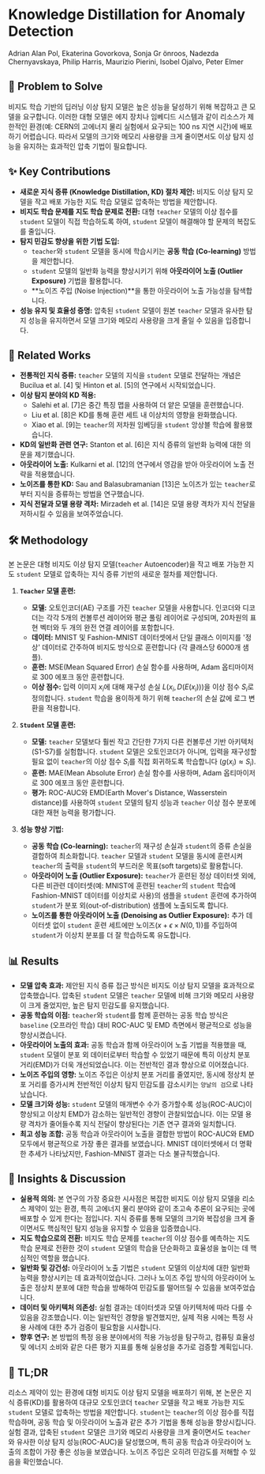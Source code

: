 # Knowledge Distillation for Anomaly Detection
Adrian Alan Pol, Ekaterina Govorkova, Sonja Gr ̈onroos, Nadezda Chernyavskaya, Philip Harris, Maurizio Pierini, Isobel Ojalvo, Peter Elmer

## 🧩 Problem to Solve
비지도 학습 기반의 딥러닝 이상 탐지 모델은 높은 성능을 달성하기 위해 복잡하고 큰 모델을 요구합니다. 이러한 대형 모델은 에지 장치나 임베디드 시스템과 같이 리소스가 제한적인 환경(예: CERN의 고에너지 물리 실험에서 요구되는 100 ns 지연 시간)에 배포하기 어렵습니다. 따라서 모델의 크기와 메모리 사용량을 크게 줄이면서도 이상 탐지 성능을 유지하는 효과적인 압축 기법이 필요합니다.

## ✨ Key Contributions
*   **새로운 지식 증류 (Knowledge Distillation, KD) 절차 제안:** 비지도 이상 탐지 모델을 작고 배포 가능한 지도 학습 모델로 압축하는 방법을 제안합니다.
*   **비지도 학습 문제를 지도 학습 문제로 전환:** 대형 `teacher` 모델의 이상 점수를 `student` 모델이 직접 학습하도록 하여, `student` 모델이 해결해야 할 문제의 복잡도를 줄입니다.
*   **탐지 민감도 향상을 위한 기법 도입:**
    *   `teacher`와 `student` 모델을 동시에 학습시키는 **공동 학습 (Co-learning)** 방법을 제안합니다.
    *   `student` 모델의 일반화 능력을 향상시키기 위해 **아웃라이어 노출 (Outlier Exposure)** 기법을 활용합니다.
    *   **노이즈 주입 (Noise Injection)**을 통한 아웃라이어 노출 가능성을 탐색합니다.
*   **성능 유지 및 효율성 증명:** 압축된 `student` 모델이 원본 `teacher` 모델과 유사한 탐지 성능을 유지하면서 모델 크기와 메모리 사용량을 크게 줄일 수 있음을 입증합니다.

## 📎 Related Works
*   **전통적인 지식 증류:** `teacher` 모델의 지식을 `student` 모델로 전달하는 개념은 Bucilua et al. [4] 및 Hinton et al. [5]의 연구에서 시작되었습니다.
*   **이상 탐지 분야의 KD 적용:**
    *   Salehi et al. [7]은 중간 특징 맵을 사용하여 더 얕은 모델을 훈련했습니다.
    *   Liu et al. [8]은 KD를 통해 훈련 세트 내 이상치의 영향을 완화했습니다.
    *   Xiao et al. [9]는 `teacher`의 저차원 임베딩을 `student` 앙상블 학습에 활용했습니다.
*   **KD의 일반화 관련 연구:** Stanton et al. [6]은 지식 증류의 일반화 능력에 대한 의문을 제기했습니다.
*   **아웃라이어 노출:** Kulkarni et al. [12]의 연구에서 영감을 받아 아웃라이어 노출 전략을 적용했습니다.
*   **노이즈를 통한 KD:** Sau and Balasubramanian [13]은 노이즈가 있는 `teacher`로부터 지식을 증류하는 방법을 연구했습니다.
*   **지식 전달과 모델 용량 격차:** Mirzadeh et al. [14]은 모델 용량 격차가 지식 전달을 저하시킬 수 있음을 보여주었습니다.

## 🛠️ Methodology
본 논문은 대형 비지도 이상 탐지 모델(`teacher` Autoencoder)을 작고 배포 가능한 지도 `student` 모델로 압축하는 지식 증류 기반의 새로운 절차를 제안합니다.

1.  **`Teacher` 모델 훈련:**
    *   **모델:** 오토인코더(AE) 구조를 가진 `teacher` 모델을 사용합니다. 인코더와 디코더는 각각 5개의 컨볼루션 레이어와 평균 풀링 레이어로 구성되며, 20차원의 표현 벡터와 두 개의 완전 연결 레이어를 포함합니다.
    *   **데이터:** MNIST 및 Fashion-MNIST 데이터셋에서 단일 클래스 이미지를 '정상' 데이터로 간주하여 비지도 방식으로 훈련합니다 (각 클래스당 6000개 샘플).
    *   **훈련:** MSE(Mean Squared Error) 손실 함수를 사용하며, Adam 옵티마이저로 300 에포크 동안 훈련합니다.
    *   **이상 점수:** 입력 이미지 $x_i$에 대해 재구성 손실 $L(x_i, D(E(x_i)))$을 이상 점수 $S_i$로 정의합니다. `student` 학습을 용이하게 하기 위해 `teacher`의 손실 값에 로그 변환을 적용합니다.

2.  **`Student` 모델 훈련:**
    *   **모델:** `teacher` 모델보다 훨씬 작고 간단한 7가지 다른 컨볼루션 기반 아키텍처(S1-S7)를 실험합니다. `student` 모델은 오토인코더가 아니며, 입력을 재구성할 필요 없이 `teacher`의 이상 점수 $S_i$를 직접 회귀하도록 학습합니다 ($g(x_i) \approx S_i$).
    *   **훈련:** MAE(Mean Absolute Error) 손실 함수를 사용하며, Adam 옵티마이저로 300 에포크 동안 훈련합니다.
    *   **평가:** ROC-AUC와 EMD(Earth Mover's Distance, Wasserstein distance)를 사용하여 `student` 모델의 탐지 성능과 `teacher` 이상 점수 분포에 대한 재현 능력을 평가합니다.

3.  **성능 향상 기법:**
    *   **공동 학습 (Co-learning):** `teacher`의 재구성 손실과 `student`의 증류 손실을 결합하여 최소화합니다. `teacher` 모델과 `student` 모델을 동시에 훈련시켜 `teacher`의 출력을 `student`의 부드러운 목표(soft targets)로 활용합니다.
    *   **아웃라이어 노출 (Outlier Exposure):** `teacher`가 훈련된 정상 데이터셋 외에, 다른 비관련 데이터셋(예: MNIST에 훈련된 `teacher`의 `student` 학습에 Fashion-MNIST 데이터를 이상치로 사용)의 샘플을 `student` 훈련에 추가하여 `student`가 분포 외(out-of-distribution) 샘플에 노출되도록 합니다.
    *   **노이즈를 통한 아웃라이어 노출 (Denoising as Outlier Exposure):** 추가 데이터셋 없이 `student` 훈련 세트에만 노이즈($x + \epsilon \times N(0,1)$)를 주입하여 `student`가 이상치 분포를 더 잘 학습하도록 유도합니다.

## 📊 Results
*   **모델 압축 효과:** 제안된 지식 증류 접근 방식은 비지도 이상 탐지 모델을 효과적으로 압축했습니다. 압축된 `student` 모델은 `teacher` 모델에 비해 크기와 메모리 사용량이 크게 줄었지만, 높은 탐지 민감도를 유지했습니다.
*   **공동 학습의 이점:** `teacher`와 `student`를 함께 훈련하는 공동 학습 방식은 `baseline` (오프라인 학습) 대비 ROC-AUC 및 EMD 측면에서 평균적으로 성능을 향상시켰습니다.
*   **아웃라이어 노출의 효과:** 공동 학습과 함께 아웃라이어 노출 기법을 적용했을 때, `student` 모델이 분포 외 데이터로부터 학습할 수 있었기 때문에 특히 이상치 분포 거리(EMD)가 더욱 개선되었습니다. 이는 전반적인 결과 향상으로 이어졌습니다.
*   **노이즈 주입의 영향:** 노이즈 주입은 이상치 분포 거리를 줄였지만, 동시에 정상치 분포 거리를 증가시켜 전반적인 이상치 탐지 민감도를 감소시키는 `양날의 검`으로 나타났습니다.
*   **모델 크기와 성능:** `student` 모델의 매개변수 수가 증가할수록 성능(ROC-AUC)이 향상되고 이상치 EMD가 감소하는 일반적인 경향이 관찰되었습니다. 이는 모델 용량 격차가 줄어들수록 지식 전달이 향상된다는 기존 연구 결과와 일치합니다.
*   **최고 성능 조합:** 공동 학습과 아웃라이어 노출을 결합한 방법이 ROC-AUC와 EMD 모두에서 평균적으로 가장 좋은 결과를 보였습니다. MNIST 데이터셋에서 더 명확한 추세가 나타났지만, Fashion-MNIST 결과는 다소 불규칙했습니다.

## 🧠 Insights & Discussion
*   **실용적 의의:** 본 연구의 가장 중요한 시사점은 복잡한 비지도 이상 탐지 모델을 리소스 제약이 있는 환경, 특히 고에너지 물리 분야와 같이 초고속 추론이 요구되는 곳에 배포할 수 있게 한다는 점입니다. 지식 증류를 통해 모델의 크기와 복잡성을 크게 줄이면서도 핵심적인 탐지 성능을 유지할 수 있음을 입증했습니다.
*   **지도 학습으로의 전환:** 비지도 학습 문제를 `teacher`의 이상 점수를 예측하는 지도 학습 문제로 전환한 것이 `student` 모델의 학습을 단순화하고 효율성을 높이는 데 핵심적인 역할을 했습니다.
*   **일반화 및 강건성:** 아웃라이어 노출 기법은 `student` 모델의 이상치에 대한 일반화 능력을 향상시키는 데 효과적이었습니다. 그러나 노이즈 주입 방식의 아웃라이어 노출은 정상치 분포에 대한 학습을 방해하여 민감도를 떨어뜨릴 수 있음을 보여주었습니다.
*   **데이터 및 아키텍처 의존성:** 실험 결과는 데이터셋과 모델 아키텍처에 따라 다를 수 있음을 강조했습니다. 이는 일반적인 경향을 발견했지만, 실제 적용 시에는 특정 사용 사례에 대한 추가 검증이 필요함을 시사합니다.
*   **향후 연구:** 본 방법의 특정 응용 분야에서의 적용 가능성을 탐구하고, 컴퓨팅 효율성 및 에너지 소비와 같은 다른 평가 지표를 통해 실용성을 추가로 검증할 계획입니다.

## 📌 TL;DR
리소스 제약이 있는 환경에 대형 비지도 이상 탐지 모델을 배포하기 위해, 본 논문은 지식 증류(KD)를 활용하여 대규모 오토인코더 `teacher` 모델을 작고 배포 가능한 지도 `student` 모델로 압축하는 방법을 제안합니다. `student`는 `teacher`의 이상 점수를 직접 학습하며, 공동 학습 및 아웃라이어 노출과 같은 추가 기법을 통해 성능을 향상시킵니다. 실험 결과, 압축된 `student` 모델은 크기와 메모리 사용량을 크게 줄이면서도 `teacher`와 유사한 이상 탐지 성능(ROC-AUC)을 달성했으며, 특히 공동 학습과 아웃라이어 노출의 조합이 가장 좋은 성능을 보였습니다. 노이즈 주입은 오히려 민감도를 저해할 수 있음을 확인했습니다.